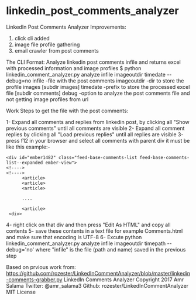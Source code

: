 # linkedin_post_comments_analyzer
LinkedIn Post Comments Analyzer
Improvements:
1) click cli added
2) image file profile gathering
3) email crawler from post comments


The CLI Format:
    Analyze linkedin post comments infile and returns excel with processed information and image profiles
    $ python linkedin_comment_analyzer.py analyze infile imageoutdir timedate --debug=no
        infile      -file with the post comments
        imageoutdir -dir to store the profile images [subdir images]
        timedate    -prefix to store the processed excel file [subdir comments]
        debug       -option to analyze the post comments file and not getting image profiles from url

Work Steps to get the file with the post comments:

1- Expand all comments and replies from linkedin post,
    by clicking all "Show previous comments" until all comments are visible
2- Expand all comment replies by clicking all "Load previous replies" until all replies are visible
3- press f12 in your browser and select all comments with parent div it must be like this example:-
```
<div id="ember1482" class="feed-base-comments-list feed-base-comments-list--expanded ember-view">
<!---->
<!---->
      <article>
      <article>
      <article>

      ....

      <article>
 <div>
```

4- right click on that div and then press "Edit As HTML" and copy all contents
5- save these contents in a text file for example Comments.html and make sure that encoding is UTF-8
6- Excute python linkedin_comment_analyzer.py analyze infile imageoutdir timepath --debug='no' where 
"infile" is the file (path and name) saved in the previous step

Based on prvious work from:
https://github.com/rozester/LinkedInCommentAnalyzer/blob/master/linkedin-comments-grabber.py
LinkedIn Comments Analyzer
Copyright 2017 Amr Salama
Twitter: @amr_salama3
Github: rozester/LinkedInCommentAnalyzer
MIT License
